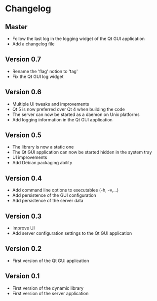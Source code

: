 Changelog
=========

Master
------

* Follow the last log in the logging widget of the Qt GUI application
* Add a changelog file

Version 0.7
-----------

* Rename the 'flag' notion to 'tag'
* Fix the Qt GUI log widget

Version 0.6
-----------

* Multiple UI tweaks and improvements
* Qt 5 is now preferred over Qt 4 when building the code
* The server can now be started as a daemon on Unix platforms
* Add logging information in the Qt GUI application

Version 0.5
-----------

* The library is now a static one
* The Qt GUI application can now be started hidden in the system tray
* UI improvements
* Add Debian packaging ability

Version 0.4
-----------

* Add command line options to executables (-h, -v,...)
* Add persistence of the GUI configuration
* Add persistence of the server data

Version 0.3
-----------

* Improve UI
* Add server configuration settings to the Qt GUI application

Version 0.2
-----------

* First version of the Qt GUI application

Version 0.1
-----------

* First version of the dynamic library
* First version of the server application
